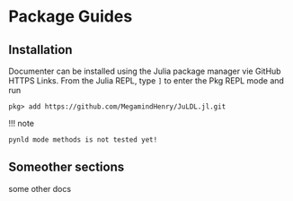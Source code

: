 # Package Guides

## Installation

Documenter can be installed using the Julia package manager vie GitHub HTTPS
Links.
From the Julia REPL, type `]` to enter the Pkg REPL mode and run

```
pkg> add https://github.com/MegamindHenry/JuLDL.jl.git
```

!!! note

    pynld mode methods is not tested yet!

## Someother sections

some other docs